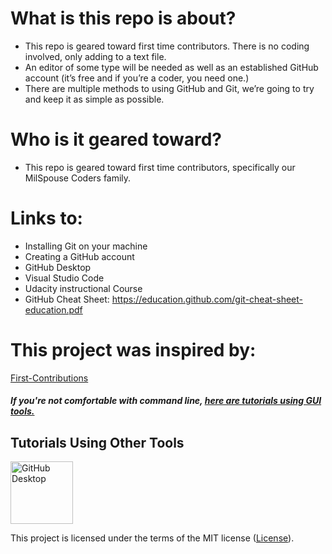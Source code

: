 # What is this repo is about?

-   This repo is geared toward first time contributors. There is no coding involved, only adding to a text file.
-   An editor of some type will be needed as well as an established GitHub account (it’s free and if you’re a coder, you need one.)
-   There are multiple methods to using GitHub and Git, we’re going to try and keep it as simple as possible.

# Who is it geared toward?

-   This repo is geared toward first time contributors, specifically our MilSpouse Coders family.

# Links to:

-   Installing Git on your machine
-   Creating a GitHub account
-   GitHub Desktop
-   Visual Studio Code
-   Udacity instructional Course
-   GitHub Cheat Sheet: https://education.github.com/git-cheat-sheet-education.pdf

# This project was inspired by:

[First-Contributions](https://github.com/firstcontributions/first-contributions)

#### _If you're not comfortable with command line, [here are tutorials using GUI tools.](#tutorials-using-other-tools)_

## Tutorials Using Other Tools

<a href="github-desktop-tutorial.md"><img alt="GitHub Desktop" src="https://desktop.github.com/images/desktop-icon.svg" width="100"></a>

This project is licensed under the terms of the MIT license ([License](https://github.com/MilSpouseCoders/Hacktoberfest_2020#license)).